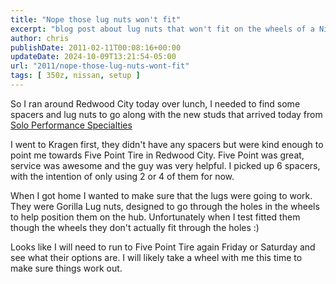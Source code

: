```yaml
---
title: "Nope those lug nuts won't fit"
excerpt: "blog post about lug nuts that won't fit on the wheels of a Nissan 350z"
author: chris
publishDate: 2011-02-11T00:08:16+00:00
updateDate: 2024-10-09T13:21:54-05:00
url: "2011/nope-those-lug-nuts-wont-fit"
tags: [ 350z, nissan, setup ]
---
```


So I ran around Redwood City today over lunch, I needed to find some spacers and lug nuts to go along with the new studs that arrived today from [Solo Performance Specialties](https://www.soloperformance.com)

I went to Kragen first, they didn't have any spacers but were kind enough to point me towards Five Point Tire in Redwood City. Five Point was great, service was awesome and the guy was very helpful. I picked up 6 spacers, with the intention of only using 2 or 4 of them for now.

When I got home I wanted to make sure that the lugs were going to work. They were Gorilla Lug nuts, designed to go through the holes in the wheels to help position them on the hub. Unfortunately when I test fitted them though the wheels they don't actually fit through the holes :)

Looks like I will need to run to Five Point Tire again Friday or Saturday and see what their options are. I will likely take a wheel with me this time to make sure things work out.

